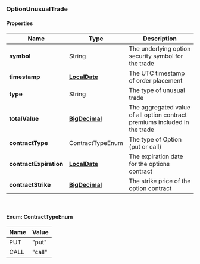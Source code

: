 
[//]: # (CLASS:OptionUnusualTrade)

[//]: # (KIND:object)

### OptionUnusualTrade

#### Properties

[//]: # (START_DEFINITION)

Name | Type | Description
------------ | ------------- | -------------
**symbol** | String | The underlying option security symbol for the trade &nbsp;
**timestamp** | [**LocalDate**](LocalDate.md) | The UTC timestamp of order placement &nbsp;
**type** | String | The type of unusual trade &nbsp;
**totalValue** | [**BigDecimal**](BigDecimal.md) | The aggregated value of all option contract premiums included in the trade &nbsp;
**contractType** | ContractTypeEnum | The type of Option (put or call) &nbsp;
**contractExpiration** | [**LocalDate**](LocalDate.md) | The expiration date for the options contract &nbsp;
**contractStrike** | [**BigDecimal**](BigDecimal.md) | The strike price of the option contract &nbsp;

[//]: # (END_DEFINITION)


[//]: # (CONTAINED_CLASS:LocalDate)


[//]: # (CONTAINED_CLASS:BigDecimal)


[//]: # (CONTAINED_CLASS:LocalDate)


[//]: # (CONTAINED_CLASS:BigDecimal)



<br/>

#### Enum: ContractTypeEnum

Name | Value
---- | -----
PUT | &quot;put&quot;
CALL | &quot;call&quot;



